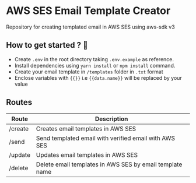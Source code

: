 # AWS SES Email Template Creator

Repository for creating templated email in AWS SES using aws-sdk v3

## How to get started ? 🚀

- Create `.env` in the root directory taking `.env.example` as reference.
- Install dependencies using `yarn install` or `npm install` command.
- Create your email template in `/templates` folder in `.txt` format
- Enclose variables with `{{}}` i.e `{{data.name}}` will be replaced by your value

## Routes

| Route   | Description                                              |
| ------- | -------------------------------------------------------- |
| /create | Creates email templates in AWS SES                       |
| /send   | Send templated email with verified email with AWS SES    |
| /update | Updates email templates in AWS SES                       |
| /delete | Delete email templates in AWS SES by email template name |
